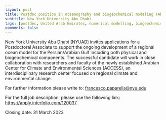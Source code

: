 ```yaml
---
layout: post
title: Postdoc position in oceanography and biogeochemical modeling (Abu Dhabi, UAE)
subtitle: New York University Abu Dhabi
tags: [postdoc, United Arab Emirates, numerical modelling, biogeochemistry, Persian Gulf]
comments: false
---
```

New York University Abu Dhabi (NYUAD) invites applications for a Postdoctoral Associate to support the ongoing development of a regional ocean model for the Persian/Arabian Gulf including both physical and biogeochemical components. The successful candidate will work in close collaboration with researchers and faculty of the newly established Arabian Center for Climate and Environmental Sciences (ACCESS), an interdisciplinary research center focused on regional climate and environmental change.

For further information please write to: francesco.paparella@nyu.edu

For the full job description, please use the following link: https://apply.interfolio.com/120037

Closing date: 31 March 2023
